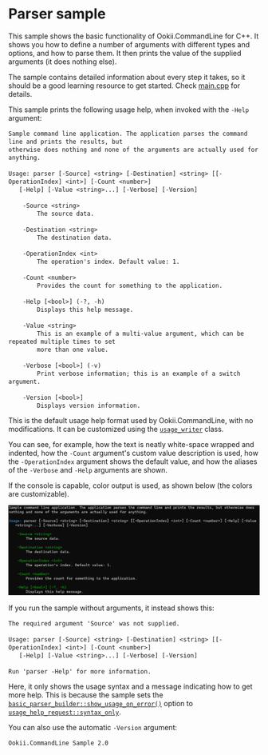 # Parser sample

This sample shows the basic functionality of Ookii.CommandLine for C++. It shows you how to define a
number of arguments with different types and options, and how to parse them. It then prints the
value of the supplied arguments (it does nothing else).

The sample contains detailed information about every step it takes, so it should be a good learning
resource to get started. Check [main.cpp](main.cpp) for details.

This sample prints the following usage help, when invoked with the `-Help` argument:

```text
Sample command line application. The application parses the command line and prints the results, but
otherwise does nothing and none of the arguments are actually used for anything.

Usage: parser [-Source] <string> [-Destination] <string> [[-OperationIndex] <int>] [-Count <number>]
   [-Help] [-Value <string>...] [-Verbose] [-Version]

    -Source <string>
        The source data.

    -Destination <string>
        The destination data.

    -OperationIndex <int>
        The operation's index. Default value: 1.

    -Count <number>
        Provides the count for something to the application.

    -Help [<bool>] (-?, -h)
        Displays this help message.

    -Value <string>
        This is an example of a multi-value argument, which can be repeated multiple times to set
        more than one value.

    -Verbose [<bool>] (-v)
        Print verbose information; this is an example of a switch argument.

    -Version [<bool>]
        Displays version information.
```

This is the default usage help format used by Ookii.CommandLine, with no modifications. It can be
customized using the [`usage_writer`][] class.

You can see, for example, how the text is neatly white-space wrapped and indented, how the `-Count`
argument's custom value description is used, how the `-OperationIndex` argument shows the default
value, and how the aliases of the `-Verbose` and `-Help` arguments are shown.

If the console is capable, color output is used, as shown below (the colors are customizable).

![Color output sample](../../docs/images/color.png)

If you run the sample without arguments, it instead shows this:

```text
The required argument 'Source' was not supplied.

Usage: parser [-Source] <string> [-Destination] <string> [[-OperationIndex] <int>] [-Count <number>]
   [-Help] [-Value <string>...] [-Verbose] [-Version]

Run 'parser -Help' for more information.
```

Here, it only shows the usage syntax and a message indicating how to get more help. This is because
the sample sets the [`basic_parser_builder::show_usage_on_error()`][] option to
[`usage_help_request::syntax_only`][].

You can also use the automatic `-Version` argument:

```text
Ookii.CommandLine Sample 2.0
```

[`basic_parser_builder::show_usage_on_error()`]: https://www.ookii.org/docs/commandline-cpp-2.0/classookii_1_1basic__parser__builder.html#a7800405f547e6632939c64cb2d227a77
[`usage_help_request::syntax_only`]: https://www.ookii.org/docs/commandline-cpp-2.0/namespaceookii.html#a32435c16d0e9fd932bb7bdec3595b294
[`usage_writer`]: https://www.ookii.org/docs/commandline-cpp-2.0/classookii_1_1basic__usage__writer.html
